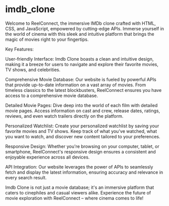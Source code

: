 # imdb_clone

Welcome to ReelConnect, the immersive IMDb clone crafted with HTML, CSS, and JavaScript, empowered by cutting-edge APIs. Immerse yourself in the world of cinema with this sleek and intuitive platform that brings the magic of movies right to your fingertips.

Key Features:

User-friendly Interface:
Imdb Clone boasts a clean and intuitive design, making it a breeze for users to navigate and explore their favorite movies, TV shows, and celebrities.

Comprehensive Movie Database:
Our website is fueled by powerful APIs that provide up-to-date information on a vast array of movies. From timeless classics to the latest blockbusters, ReelConnect ensures you have access to a comprehensive movie database.

Detailed Movie Pages:
Dive deep into the world of each film with detailed movie pages. Access information on cast and crew, release dates, ratings, reviews, and even watch trailers directly on the platform.

Personalized Watchlist:
Create your personalized watchlist by saving your favorite movies and TV shows. Keep track of what you've watched, what you want to watch, and discover new content tailored to your preferences.

Responsive Design:
Whether you're browsing on your computer, tablet, or smartphone, ReelConnect's responsive design ensures a consistent and enjoyable experience across all devices.

API Integration:
Our website leverages the power of APIs to seamlessly fetch and display the latest information, ensuring accuracy and relevance in every search result.

Imdb Clone is not just a movie database; it's an immersive platform that caters to cinephiles and casual viewers alike. Experience the future of movie exploration with ReelConnect – where cinema comes to life!
